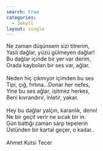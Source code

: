 ```yaml
---
search: true
categories: 
  - Jekyll
layout: single
---
```


Ne zaman düşünsem sizi titrerim,<br/>
Yaslı dağlar, yüzü gülmeyen dağlar!<br/>
Bu dağlar içinde bir yer var derim,<br/>
Orada kaybolan bir ses var, ağlar.<br/>
<br/>
Neden hiç çıkmıyor içimden bu ses<br/>
Tipi, çığ, fırtına...Donar her nefes,<br/>
Yine bu ses ağlar, işitmez herkes,<br/>
Beni kıvrandırır, inletir, yakar.<br/>
<br/>
Hey bu dağlar yalçın, karanlık, derin!<br/>
Ne bir geçit verir ne sıcak bir in.<br/>
Gün battığı zaman sarp tepelerin<br/>
Üstünden bir kartal geçer, o kadar..<br/>
<br/>
Ahmet Kutsi Tecer<br/>
